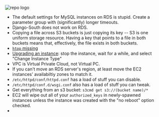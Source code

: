 ![repo logo](http://www.ohai.ca/images/yesterday-i-learned.jpg)

* The default settings for MySQL instances on RDS is stupid. Create a parameter group with (significantly) longer timeouts.
* Django-South does not work on RDS.
* Copying a file across S3 buckets is just copying its key -- S3 is one uniform storage resource. Having a key that points to a file in both buckets means that, effectively, the file exists in both buckets.
* [`htop` missing](http://aws.blandnet.org/wordpress/htop-install/)
* [Upgrading an instance](http://stackoverflow.com/a/8243307/1558430): stop the instance, wait for a while, and select "Change Instance Type"
* VPC is Virtual Private Cloud, not Virtual PC.
* If you can't move an RDS server's region, at least move the EC2 instances' availabiltiy zones to match it.
* `/etc/httpd/conf/httpd.conf` has a load of stuff you can disable.
* `/etc/httpd/conf.d/wsgi.conf` also has a load of stuff you can tweak.
* Get everything from an s3 bucket: `s3cmd get s3://(bucket name)/*`
* EC2 will wipe out all of your `authorized_keys` in newly-spawned instances unless the instance was created with the "no reboot" option checked.
* 
